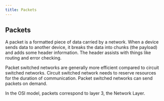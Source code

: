 ```yaml
---
title: Packets
---
```

## Packets
A packet is a formatted piece of data carried by a network. When a device sends data to another device, it breaks the data into chunks (the payload) and adds some header information. The header assists with things like routing and error checking.

 Packet switched networks are generally more efficient compared to circuit switched networks. Circuit switched network needs to reserve resources for the duration of communication. Packet switched networks can send packets on demand.

  In the OSI model, packets correspond to layer 3, the Network Layer. 

